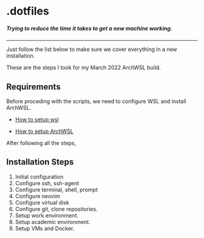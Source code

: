 # .dotfiles

##### Trying to reduce the time it takes to get a new machine working.

---

Just follow the list below to make sure we cover everything in a new installation.

These are the steps I took for my March 2022 ArchWSL build.

## Requirements

Before proceding with the scripts, we need to configure WSL and install ArchWSL. 

- [How to setup wsl](https://docs.microsoft.com/en-us/windows/wsl/install)

- [How to setup ArchWSL](https://wsldl-pg.github.io/ArchW-docs/How-to-Setup/)

After following all the steps, 

## Installation Steps

1. Initial configuration
2. Configure ssh, ssh-agent
3. Configure terminal, shell, prompt
4. Configure neovim
5. Configure virtual disk
6. Configure git, clone repositories.
7. Setup work environment.
8. Setup academic environment.
9. Setup VMs and Docker.
